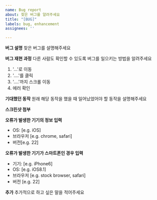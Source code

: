 ```yaml
---
name: Bug report
about: 찾은 버그를 알려주세요
title: "[BUG]"
labels: bug, enhancement
assignees: ''

---
```


**버그 설명**
찾은 버그를 설명해주세요

**버그 재현 과정**
다른 사람도 확인할 수 있도록 버그를 일으키는 방법을 알려주세요
1.  '...'로 이동
2. '....'를 클릭
3. '....'까지 스크롤 이동
4. 에러 확인

**기대했던 동작**
원래 해당 동작을 했을 때 일어났었어야 할 동작을 설명해주세요

**스크린샷 첨부**

**오류가 발생한 기기의 정보 입력**
 - OS: [e.g. iOS]
 - 브라우저 [e.g. chrome, safari]
 - 버전[e.g. 22]

**오류가 발생한 기기가 스마트폰인 경우 입력**
 - 기기: [e.g. iPhone6]
 - OS: [e.g. iOS8.1]
 - 브라우저 [e.g. stock browser, safari]
 - 버전 [e.g. 22]

**추가**
추가적으로 하고 싶은 말을 적어주세요
